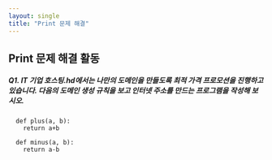 ```yaml
---
layout: single
title: "Print 문제 해결"
---
```


## Print 문제 해결 활동

##### Q1. IT 기업 호스팅.hd에서는 나만의 도메인을 만들도록 최적 가격 프로모션을 진행하고 있습니다. 다음의 도메인 생성 규칙을 보고 인터넷 주소를 만드는 프로그램을 작성해 보시오.


~~~
  def plus(a, b):
    return a+b

  def minus(a, b):
    return a-b
~~~
